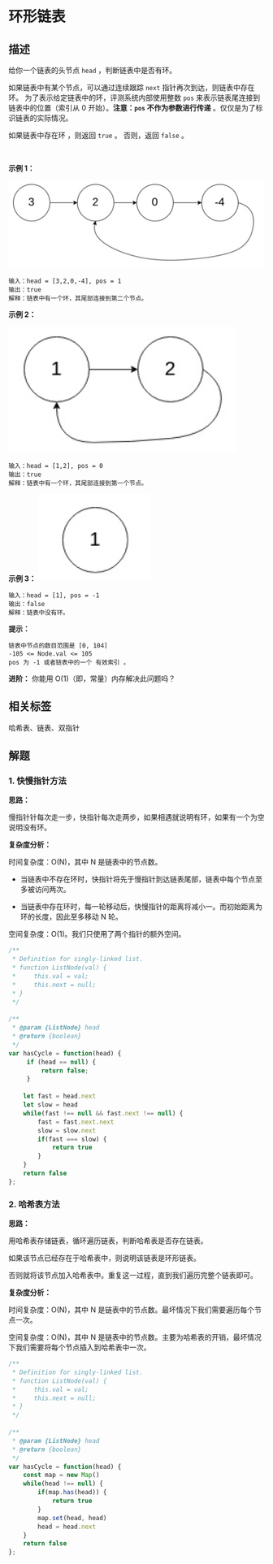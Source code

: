 # 环形链表

## 描述

给你一个链表的头节点 `head` ，判断链表中是否有环。

如果链表中有某个节点，可以通过连续跟踪 `next` 指针再次到达，则链表中存在环。 为了表示给定链表中的环，评测系统内部使用整数 `pos` 来表示链表尾连接到链表中的位置（索引从 0 开始）。**注意：`pos` 不作为参数进行传递** 。仅仅是为了标识链表的实际情况。

如果链表中存在环 ，则返回 `true` 。 否则，返回 `false` 。

 

**示例 1：**

![](../../assets/11.png)
```
输入：head = [3,2,0,-4], pos = 1
输出：true
解释：链表中有一个环，其尾部连接到第二个节点。
```

**示例 2：**

![](../../assets/12.png)
```
输入：head = [1,2], pos = 0
输出：true
解释：链表中有一个环，其尾部连接到第一个节点。
```

**示例 3：**
![](../../assets/13.png)

```
输入：head = [1], pos = -1
输出：false
解释：链表中没有环。
```

**提示：**

```
链表中节点的数目范围是 [0, 104]
-105 <= Node.val <= 105
pos 为 -1 或者链表中的一个 有效索引 。
```

**进阶：** 你能用 O(1)（即，常量）内存解决此问题吗？


## 相关标签

哈希表、链表、双指针

## 解题

### 1. 快慢指针方法

**思路：**

慢指针针每次走一步，快指针每次走两步，如果相遇就说明有环，如果有一个为空说明没有环。

**复杂度分析：**

时间复杂度：O(N)，其中 N 是链表中的节点数。

* 当链表中不存在环时，快指针将先于慢指针到达链表尾部，链表中每个节点至多被访问两次。

* 当链表中存在环时，每一轮移动后，快慢指针的距离将减小一。而初始距离为环的长度，因此至多移动 N 轮。

空间复杂度：O(1)。我们只使用了两个指针的额外空间。


```js
/**
 * Definition for singly-linked list.
 * function ListNode(val) {
 *     this.val = val;
 *     this.next = null;
 * }
 */

/**
 * @param {ListNode} head
 * @return {boolean}
 */
var hasCycle = function(head) {
     if (head == null) {
         return false;
     }
        
    let fast = head.next
    let slow = head
    while(fast !== null && fast.next !== null) {
        fast = fast.next.next
        slow = slow.next
        if(fast === slow) {
            return true
        }
    }
    return false
};
```

### 2. 哈希表方法

**思路：**

用哈希表存储链表，循环遍历链表，判断哈希表是否存在链表。

如果该节点已经存在于哈希表中，则说明该链表是环形链表。

否则就将该节点加入哈希表中。重复这一过程，直到我们遍历完整个链表即可。

**复杂度分析：**

时间复杂度：O(N)，其中 N 是链表中的节点数。最坏情况下我们需要遍历每个节点一次。

空间复杂度：O(N)，其中 N 是链表中的节点数。主要为哈希表的开销，最坏情况下我们需要将每个节点插入到哈希表中一次。

```js
/**
 * Definition for singly-linked list.
 * function ListNode(val) {
 *     this.val = val;
 *     this.next = null;
 * }
 */

/**
 * @param {ListNode} head
 * @return {boolean}
 */
var hasCycle = function(head) {
    const map = new Map()
    while(head !== null) {
        if(map.has(head)) {
            return true
        }
        map.set(head, head)
        head = head.next
    }
    return false
};
```


